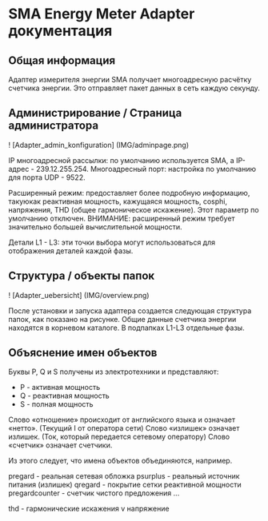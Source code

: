 
# SMA Energy Meter Adapter документация

## Общая информация

Адаптер измерителя энергии SMA получает многоадресную расчётку счетчика энергии. Это отправляет пакет данных в сеть каждую секунду.

## Администрирование / Страница администратора
! [Adapter_admin_konfiguration] (IMG/adminpage.png)

IP многоадресной рассылки: по умолчанию используется SMA, а IP-адрес - 239.12.255.254.
Многоадресный порт: настройка по умолчанию для порта UDP - 9522.

Расширенный режим: предоставляет более подробную информацию, такую ​​как реактивная мощность, кажущаяся мощность, cosphi, напряжения, THD (общее гармоническое искажение). Этот параметр по умолчанию отключен.
ВНИМАНИЕ: расширенный режим требует значительно большей вычислительной мощности.

Детали L1 - L3: эти точки выбора могут использоваться для отображения деталей каждой фазы.

## Структура / объекты папок
! [Adapter_uebersicht] (IMG/overview.png)

После установки и запуска адаптера создается следующая структура папок, как показано на рисунке. Общие данные счетчика энергии находятся в корневом каталоге. В подпапках L1-L3 отдельные фазы.

## Объяснение имен объектов
Буквы P, Q и S получены из электротехники и представляют:
* P - активная мощность
* Q - реактивная мощность
* S - полная мощность

Слово «отношение» происходит от английского языка и означает «нетто». (Текущий I от оператора сети)
Слово «излишек» означает излишек. (Ток, который передается сетевому оператору)
Слово «счетчик» означает счетчики.

Из этого следует, что имена объектов объединяются, например.

pregard - реальная сетевая обложка
psurplus - реальный источник питания (излишек)
qregard - покрытие сетки реактивной мощности
pregardcounter - счетчик чистого предложения
...

thd - гармонические искажения
v напряжение
